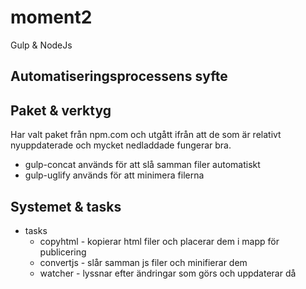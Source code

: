 # moment2
Gulp &amp; NodeJs

## Automatiseringsprocessens syfte

## Paket & verktyg
Har valt paket från npm.com och utgått ifrån att de som är relativt nyuppdaterade och mycket nedladdade fungerar bra.
* gulp-concat används för att slå samman filer automatiskt
* gulp-uglify används för att minimera filerna



## Systemet & tasks
* tasks 
  *  copyhtml - kopierar html filer och placerar dem i mapp för publicering 
  *  convertjs - slår samman js filer och minifierar dem 
  *  watcher - lyssnar efter ändringar som görs och uppdaterar då 


